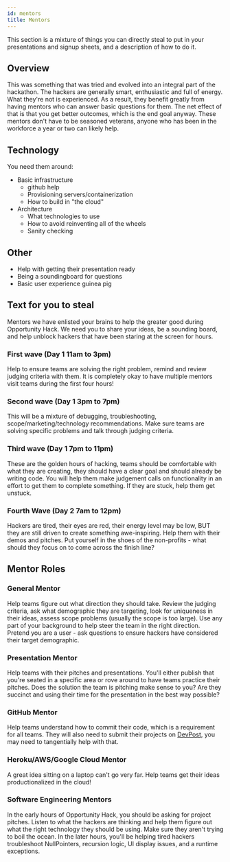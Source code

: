 ```yaml
---
id: mentors
title: Mentors
---
```

This section is a mixture of things you can directly steal to put in your presentations and signup sheets, and a description of how to do it.

## Overview

This was something that was tried and evolved into an integral part of the hackathon.  The hackers are generally smart, enthusiastic and full of energy.  What they're not is experienced.  As a result, they benefit greatly from having mentors who can answer basic questions for them.  The net effect of that is that you get better outcomes, which is the end goal anyway.  These mentors don't have to be seasoned veterans, anyone who has been in the workforce a year or two can likely help.

## Technology

You need them around:

* Basic infrastructure
  * github help
  * Provisioning servers/containerization
  * How to build in "the cloud"
* Architecture
  * What technologies to use
  * How to avoid reinventing all of the wheels
  * Sanity checking

## Other

* Help with getting their presentation ready
* Being a soundingboard for questions
* Basic user experience guinea pig

## Text for you to steal

Mentors we have enlisted your brains to help the greater good during Opportunity Hack. We need you to share your ideas, be a sounding board, and help unblock hackers that have been staring at the screen for hours.

### First wave (Day 1 11am to 3pm) 

Help to ensure teams are solving the right problem, remind and review judging criteria with them. It is completely okay to have multiple mentors visit teams during the first four hours!

### Second wave (Day 1 3pm to 7pm)

This will be a mixture of debugging, troubleshooting, scope/marketing/technology recommendations. Make sure teams are solving specific problems and talk through judging criteria.

### Third wave (Day 1 7pm to 11pm)

These are the golden hours of hacking, teams should be comfortable with what they are creating, they should have a clear goal and should already be writing code. You will help them make judgement calls on functionality in an effort to get them to complete something. If they are stuck, help them get unstuck.

### Fourth Wave (Day 2 7am to 12pm)

Hackers are tired, their eyes are red, their energy level may be low, BUT they are still driven to create something awe-inspiring. Help them with their demos and pitches. Put yourself in the shoes of the non-profits - what should they focus on to come across the finish line?

## Mentor Roles

### General Mentor 

Help teams figure out what direction they should take. Review the judging criteria, ask what demographic they are targeting, look for uniqueness in their ideas, assess scope problems (usually the scope is too large). Use any part of your background to help steer the team in the right direction. Pretend you are a user - ask questions to ensure hackers have considered their target demographic.

### Presentation Mentor 

Help teams with their pitches and presentations. You'll either publish that you're seated in a specific area or rove around to have teams practice their pitches. Does the solution the team is pitching make sense to you? Are they succinct and using their time for the presentation in the best way possible?

### GitHub Mentor 

Help teams understand how to commit their code, which is a requirement for all teams. They will also need to submit their projects on [DevPost](devpost.md), you may need to tangentially help with that.

### Heroku/AWS/Google Cloud Mentor

A great idea sitting on a laptop can't go very far. Help teams get their ideas productionalized in the cloud!

### Software Engineering Mentors 

In the early hours of Opportunity Hack, you should be asking for project pitches. Listen to what the hackers are thinking and help them figure out what the right technology they should be using. Make sure they aren't trying to boil the ocean. In the later hours, you'll be helping tired hackers troubleshoot NullPointers, recursion logic, UI display issues, and a runtime exceptions.

